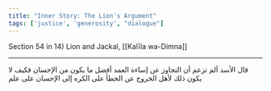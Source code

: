```yaml
---
title: "Inner Story: The Lion's Argument"
tags: ['justice', 'generosity', "dialogue"]
---
```


 Section 54 in 14) Lion and Jackal, [[Kalīla wa-Dimna]]

---
قال الأسد ألم تزعم أن التجاوز عن إساءة العمد أفضل ما يكون من الإحسان فكيف لا يكون ذلك لأهل الخروج عن الخطأ على الكره إلى الإحسان على علم
